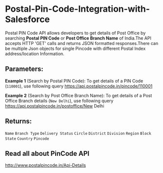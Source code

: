 # Postal-Pin-Code-Integration-with-Salesforce
Postal PIN Code API allows developers to get details of Post Office by searching **Postal PIN Code** or **Post Office Branch Name** of India.The API accepts HTTP 'GET' calls and returns JSON formatted responses.There can be multiple Json objects for single Pincode with different Postal Index address/location Information.

## Parameters:
**Example 1** (Search by Postal PIN Code):
To get details of a PIN Code (`110001`), use following query
https://api.postalpincode.in/pincode/110001

**Example 2** (Search by Post Office Branch Name):
To get details of a Post Office Branch details (`New Delhi`), use following query
https://api.postalpincode.in/postoffice/New Delhi

## Returns:
`Name`
`Branch Type`
`Delivery Status`
`Circle`
`District`
`Division`
`Region`
`Block`
`State`
`Country`
`Pincode`

## Read all about PinCode API
http://www.postalpincode.in/Api-Details

